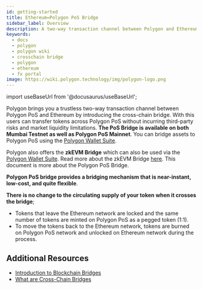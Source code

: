 ```yaml
---
id: getting-started
title: Ethereum↔Polygon PoS Bridge
sidebar_label: Overview
description: A two-way transaction channel between Polygon and Ethereum.
keywords:
  - docs
  - polygon
  - polygon wiki
  - crosschain bridge
  - polygon
  - ethereum
  - fx portal
image: https://wiki.polygon.technology/img/polygon-logo.png
---
```


import useBaseUrl from '@docusaurus/useBaseUrl';

Polygon brings you a trustless two-way transaction channel between Polygon PoS and Ethereum by introducing the cross-chain bridge. With this users can transfer tokens across Polygon PoS without incurring third-party risks and market liquidity limitations. **The PoS Bridge is available on both Mumbai Testnet as well as Polygon PoS Mainnet**. You can bridge assets to Polygon PoS using the [Polygon Wallet Suite](https://wallet.polygon.technology/polygon/bridge/deposit).

Polygon also offers the **zkEVM Bridge** which can also be used via the [Polygon Wallet Suite](https://wallet.polygon.technology/polygon/bridge/deposit). Read more about the zkEVM Bridge [here](/zkevm/protocol/zkevm-bridge.md). This document is more about the Polygon PoS Bridge.

**Polygon PoS bridge provides a bridging mechanism that is near-instant, low-cost, and quite flexible**.

**There is no change to the circulating supply of your token when it crosses the bridge**;

- Tokens that leave the Ethereum network are locked and the same number of tokens are minted on Polygon PoS as a pegged token (1:1).
- To move the tokens back to the Ethereum network, tokens are burned on Polygon PoS network and unlocked on Ethereum network during the process.

## Additional Resources

- [Introduction to Blockchain Bridges](https://ethereum.org/en/bridges/)
- [What are Cross-Chain Bridges](https://www.alchemy.com/overviews/cross-chain-bridges)

